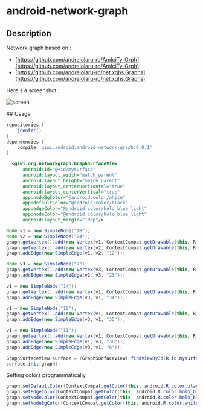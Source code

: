 # android-network-graph

## Description 

Network graph based on :

- [https://github.com/andreiolaru-ro/AmIciTy-Grph](https://github.com/andreiolaru-ro/AmIciTy-Grph)
- [https://github.com/andreiolaru-ro/net.xqhs.Graphs](https://github.com/andreiolaru-ro/net.xqhs.Graphs)

Here's a screenshot :

![screen](http://i.imgur.com/kLq1mQ6.png)

## Usage

```groovy
repositories {
    jcenter()
}
dependencies {
    compile 'giwi.android:android-network-graph:0.0.1'
}
```

```xml
  <giwi.org.networkgraph.GraphSurfaceView
      android:id="@+id/mysurface"
      android:layout_width="match_parent"
      android:layout_height="match_parent"
      android:layout_centerHorizontal="true"
      android:layout_centerVertical="true"
      app:nodeBgColor="@android:color/white"
      app:defaultColor="@android:color/black"
      app:edgeColor="@android:color/holo_blue_light"
      app:nodeColor="@android:color/holo_blue_light"
      android:layout_margin="10dp"/>
```

```java
Node v1 = new SimpleNode("18");
Node v2 = new SimpleNode("24");
graph.getVertex().add(new Vertex(v1, ContextCompat.getDrawable(this, R.drawable.avatar)));
graph.getVertex().add(new Vertex(v2, ContextCompat.getDrawable(this, R.drawable.avatar)));
graph.addEdge(new SimpleEdge(v1, v2, "12"));

Node v3 = new SimpleNode("7");
graph.getVertex().add(new Vertex(v3, ContextCompat.getDrawable(this, R.drawable.avatar)));
graph.addEdge(new SimpleEdge(v2, v3, "23"));

v1 = new SimpleNode("14");
graph.getVertex().add(new Vertex(v1, ContextCompat.getDrawable(this, R.drawable.avatar)));
graph.addEdge(new SimpleEdge(v3, v1, "34"));

v1 = new SimpleNode("10");
graph.getVertex().add(new Vertex(v1, ContextCompat.getDrawable(this, R.drawable.avatar)));
graph.addEdge(new SimpleEdge(v3, v1, "35"));

v1 = new SimpleNode("11");
graph.getVertex().add(new Vertex(v1, ContextCompat.getDrawable(this, R.drawable.avatar)));
graph.addEdge(new SimpleEdge(v1, v3, "36"));
graph.addEdge(new SimpleEdge(v3, v1, "6"));

GraphSurfaceView surface = (GraphSurfaceView) findViewById(R.id.mysurface);
surface.init(graph);
```

Setting colors programmatically

```java
graph.setDefaultColor(ContextCompat.getColor(this, android.R.color.black));
graph.setEdgeColor(ContextCompat.getColor(this, android.R.color.holo_blue_light));
graph.setNodeColor(ContextCompat.getColor(this, android.R.color.holo_blue_light));
graph.setNodeBgColor(ContextCompat.getColor(this, android.R.color.white));
```

